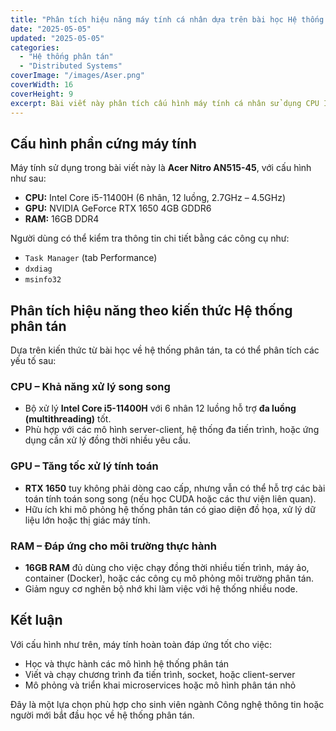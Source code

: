 ```yaml
---
title: "Phân tích hiệu năng máy tính cá nhân dựa trên bài học Hệ thống phân tán"
date: "2025-05-05"
updated: "2025-05-05"
categories:
  - "Hệ thống phân tán"
  - "Distributed Systems"
coverImage: "/images/Aser.png"
coverWidth: 16
coverHeight: 9
excerpt: Bài viết này phân tích cấu hình máy tính cá nhân sử dụng CPU Intel i5-11400H, GPU RTX 1650 và RAM 16GB, liên hệ đến hiệu năng khi học và thực hành hệ thống phân tán.
---
```


## Cấu hình phần cứng máy tính

Máy tính sử dụng trong bài viết này là **Acer Nitro AN515-45**, với cấu hình như sau:

- **CPU:** Intel Core i5-11400H (6 nhân, 12 luồng, 2.7GHz – 4.5GHz)
- **GPU:** NVIDIA GeForce RTX 1650 4GB GDDR6
- **RAM:** 16GB DDR4

Người dùng có thể kiểm tra thông tin chi tiết bằng các công cụ như:
- `Task Manager` (tab Performance)
- `dxdiag`
- `msinfo32`

## Phân tích hiệu năng theo kiến thức Hệ thống phân tán

Dựa trên kiến thức từ bài học về hệ thống phân tán, ta có thể phân tích các yếu tố sau:

### CPU – Khả năng xử lý song song

- Bộ xử lý **Intel Core i5-11400H** với 6 nhân 12 luồng hỗ trợ **đa luồng (multithreading)** tốt.
- Phù hợp với các mô hình server-client, hệ thống đa tiến trình, hoặc ứng dụng cần xử lý đồng thời nhiều yêu cầu.

### GPU – Tăng tốc xử lý tính toán

- **RTX 1650** tuy không phải dòng cao cấp, nhưng vẫn có thể hỗ trợ các bài toán tính toán song song (nếu học CUDA hoặc các thư viện liên quan).
- Hữu ích khi mô phỏng hệ thống phân tán có giao diện đồ họa, xử lý dữ liệu lớn hoặc thị giác máy tính.

### RAM – Đáp ứng cho môi trường thực hành

- **16GB RAM** đủ dùng cho việc chạy đồng thời nhiều tiến trình, máy ảo, container (Docker), hoặc các công cụ mô phỏng môi trường phân tán.
- Giảm nguy cơ nghẽn bộ nhớ khi làm việc với hệ thống nhiều node.

## Kết luận

Với cấu hình như trên, máy tính hoàn toàn đáp ứng tốt cho việc:

- Học và thực hành các mô hình hệ thống phân tán
- Viết và chạy chương trình đa tiến trình, socket, hoặc client-server
- Mô phỏng và triển khai microservices hoặc mô hình phân tán nhỏ

Đây là một lựa chọn phù hợp cho sinh viên ngành Công nghệ thông tin hoặc người mới bắt đầu học về hệ thống phân tán.
